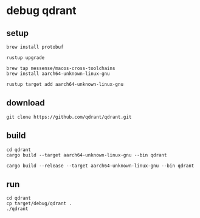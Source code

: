 # debug qdrant

## setup

```shell
brew install protobuf
```

```shell
rustup upgrade
```

```shell
brew tap messense/macos-cross-toolchains
brew install aarch64-unknown-linux-gnu
```

```shell
rustup target add aarch64-unknown-linux-gnu
```

## download

```shell
git clone https://github.com/qdrant/qdrant.git
```

## build

```shell
cd qdrant
cargo build --target aarch64-unknown-linux-gnu --bin qdrant
```

```shell
cargo build --release --target aarch64-unknown-linux-gnu --bin qdrant
```

## run

```shell
cd qdrant
cp target/debug/qdrant .
./qdrant
```
